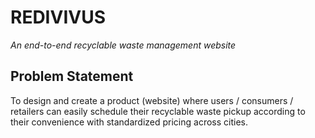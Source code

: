 # REDIVIVUS
<i>An end-to-end recyclable waste management website</i> <br/>

## Problem Statement
To design and create a product (website) where users / consumers / retailers can easily schedule their recyclable waste pickup according to their convenience with standardized pricing across cities.

## 
